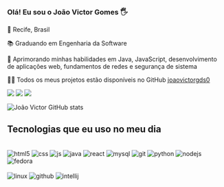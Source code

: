 ### Olá! Eu sou o João Victor Gomes 🖐️

📍 Recife, Brasil

📚 Graduando em Engenharia da Software

🌱 Aprimorando minhas habilidades em Java, JavaScript, desenvolvimento de aplicações web, fundamentos de redes e segurança de sistema

👨‍💻 Todos os meus projetos estão disponíveis no GitHub <a href="https://github.com/joaovictorgds0?tab=repositories&q=&type=public&language=&sort=" target="_blank" > joaovictorgds0 </a>




<div>
<a href="https://instagram.com/joaovictorgds_" target="_blank"><img src="https://img.shields.io/badge/-Instagram-%23E4405F?style=for-the-badge&logo=instagram&logoColor=white" target="_blank"></a>
<a href = "mailto:joaovictor.gomds@gmail.com"><img src="https://img.shields.io/badge/-Gmail-%23333?style=for-the-badge&logo=gmail&logoColor=white" target="_blank"></a>
<a href="https://www.linkedin.com/in/joão-victor-gomes-da-silva-17aa68232" target="_blank"><img src="https://img.shields.io/badge/-LinkedIn-%230077B5?style=for-the-badge&logo=linkedin&logoColor=white" target="_blank"></a> 
</div>

![João Victor GitHub stats](https://github-readme-stats.vercel.app/api?username=joaovictorgds0&show_icons=true&theme=dracula)

## Tecnologias que eu uso no meu dia

<div style="display: inline_block"><br/>
  <img align="center" alt="html5" src="https://img.shields.io/badge/HTML5-E34F26?style=for-the-badge&logo=html5&logoColor=white" />
  <img align="center" alt="css" src="https://img.shields.io/badge/CSS3-1572B6?style=for-the-badge&logo=css3&logoColor=white" />
  <img align="center" alt="js" src="https://img.shields.io/badge/JavaScript-F7DF1E?style=for-the-badge&logo=javascript&logoColor=black" />
  <img align="center" alt="java"src="https://img.shields.io/badge/java-%23ED8B00.svg?style=for-the-badge&logo=openjdk&logoColor=white"/>
  <img align="center" alt="react"src="https://img.shields.io/badge/React-20232A?style=for-the-badge&logo=react&logoColor=61DAFB" />
  <img align="center" alt="mysql"src="https://img.shields.io/badge/MySQL-00000F?style=for-the-badge&logo=mysql&logoColor=white" />
  <img align="center" alt="git"src="https://img.shields.io/badge/GIT-E44C30?style=for-the-badge&logo=git&logoColor=white" />
  <img align="center" alt="python"src="https://img.shields.io/badge/Python-14354C?style=for-the-badge&logo=python&logoColor=white" />
  <img align="center" alt="nodejs"src="https://img.shields.io/badge/Node.js-43853D?style=for-the-badge&logo=node.js&logoColor=white" />
  <img align="center" alt="fedora"src="https://img.shields.io/badge/Fedora-294172?style=for-the-badge&logo=fedora&logoColor=white" />
  <br><br>
  <img align="center" alt="linux"src="https://img.shields.io/badge/Linux-FCC624?style=for-the-badge&logo=linux&logoColor=black" />
  <img align="center" alt="github"src="https://img.shields.io/badge/GitHub-100000?style=for-the-badge&logo=github&logoColor=white" />
  <img align="center" alt="intellij"src="https://img.shields.io/badge/IntelliJ_IDEA-000000.svg?style=for-the-badge&logo=intellij-idea&logoColor=white" />



</div>
